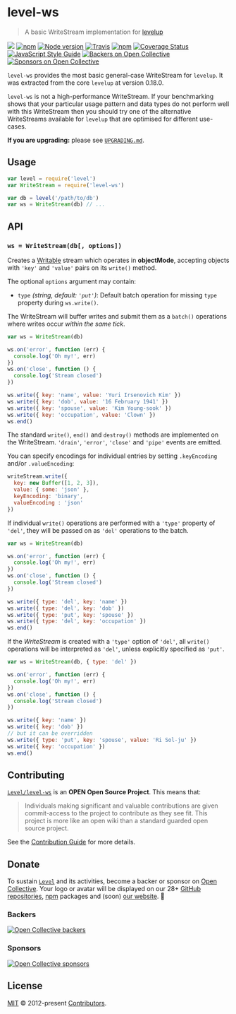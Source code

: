 # level-ws

> A basic WriteStream implementation for [levelup](https://github.com/Level/levelup)

[![](http://leveldb.org/img/badge.svg)](https://github.com/Level/awesome) [![npm](https://img.shields.io/npm/v/level-ws.svg?label=&logo=npm)](https://www.npmjs.com/package/level-ws) [![Node version](https://img.shields.io/node/v/level-ws.svg)](https://www.npmjs.com/package/level-ws) [![Travis](https://img.shields.io/travis/Level/level-ws.svg?logo=travis&label=)](https://travis-ci.org/Level/level-ws) [![npm](https://img.shields.io/npm/dm/level-ws.svg?label=dl)](https://www.npmjs.com/package/level-ws) [![Coverage Status](https://coveralls.io/repos/github/Level/level-ws/badge.svg)](https://coveralls.io/github/Level/level-ws) [![JavaScript Style Guide](https://img.shields.io/badge/code_style-standard-brightgreen.svg)](https://standardjs.com) [![Backers on Open Collective](https://opencollective.com/level/backers/badge.svg?color=orange)](./#backers) [![Sponsors on Open Collective](https://opencollective.com/level/sponsors/badge.svg?color=orange)](./#sponsors)

`level-ws` provides the most basic general-case WriteStream for `levelup`. It was extracted from the core `levelup` at version 0.18.0.

`level-ws` is not a high-performance WriteStream. If your benchmarking shows that your particular usage pattern and data types do not perform well with this WriteStream then you should try one of the alternative WriteStreams available for `levelup` that are optimised for different use-cases.

**If you are upgrading:** please see [`UPGRADING.md`](upgrading.md).

## Usage

```javascript
var level = require('level')
var WriteStream = require('level-ws')

var db = level('/path/to/db')
var ws = WriteStream(db) // ...
```

## API

### `ws = WriteStream(db[, options])`

Creates a [Writable](https://nodejs.org/dist/latest-v8.x/docs/api/stream.html#stream_class_stream_writable) stream which operates in **objectMode**, accepting objects with `'key'` and `'value'` pairs on its `write()` method.

The optional `options` argument may contain:

* `type` _\(string, default: `'put'`\)_: Default batch operation for missing `type` property during `ws.write()`.

The WriteStream will buffer writes and submit them as a `batch()` operations where writes occur _within the same tick_.

```javascript
var ws = WriteStream(db)

ws.on('error', function (err) {
  console.log('Oh my!', err)
})
ws.on('close', function () {
  console.log('Stream closed')
})

ws.write({ key: 'name', value: 'Yuri Irsenovich Kim' })
ws.write({ key: 'dob', value: '16 February 1941' })
ws.write({ key: 'spouse', value: 'Kim Young-sook' })
ws.write({ key: 'occupation', value: 'Clown' })
ws.end()
```

The standard `write()`, `end()` and `destroy()` methods are implemented on the WriteStream. `'drain'`, `'error'`, `'close'` and `'pipe'` events are emitted.

You can specify encodings for individual entries by setting `.keyEncoding` and/or `.valueEncoding`:

```javascript
writeStream.write({
  key: new Buffer([1, 2, 3]),
  value: { some: 'json' },
  keyEncoding: 'binary',
  valueEncoding : 'json'
})
```

If individual `write()` operations are performed with a `'type'` property of `'del'`, they will be passed on as `'del'` operations to the batch.

```javascript
var ws = WriteStream(db)

ws.on('error', function (err) {
  console.log('Oh my!', err)
})
ws.on('close', function () {
  console.log('Stream closed')
})

ws.write({ type: 'del', key: 'name' })
ws.write({ type: 'del', key: 'dob' })
ws.write({ type: 'put', key: 'spouse' })
ws.write({ type: 'del', key: 'occupation' })
ws.end()
```

If the _WriteStream_ is created with a `'type'` option of `'del'`, all `write()` operations will be interpreted as `'del'`, unless explicitly specified as `'put'`.

```javascript
var ws = WriteStream(db, { type: 'del' })

ws.on('error', function (err) {
  console.log('Oh my!', err)
})
ws.on('close', function () {
  console.log('Stream closed')
})

ws.write({ key: 'name' })
ws.write({ key: 'dob' })
// but it can be overridden
ws.write({ type: 'put', key: 'spouse', value: 'Ri Sol-ju' })
ws.write({ key: 'occupation' })
ws.end()
```

## Contributing

[`Level/level-ws`](https://github.com/Level/level-ws) is an **OPEN Open Source Project**. This means that:

> Individuals making significant and valuable contributions are given commit-access to the project to contribute as they see fit. This project is more like an open wiki than a standard guarded open source project.

See the [Contribution Guide](https://github.com/Level/community/blob/master/CONTRIBUTING.md) for more details.

## Donate

To sustain [`Level`](https://github.com/Level) and its activities, become a backer or sponsor on [Open Collective](https://opencollective.com/level). Your logo or avatar will be displayed on our 28+ [GitHub repositories](https://github.com/Level), [npm](https://www.npmjs.com/) packages and \(soon\) [our website](http://leveldb.org). 💖

### Backers

[![Open Collective backers](https://opencollective.com/level/backers.svg?width=890)](https://opencollective.com/level)

### Sponsors

[![Open Collective sponsors](https://opencollective.com/level/sponsors.svg?width=890)](https://opencollective.com/level)

## License

[MIT](license.md) © 2012-present [Contributors](contributors.md).

